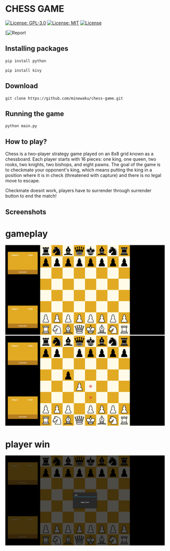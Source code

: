 ﻿# **CHESS GAME**

[![License: GPL-3.0](https://img.shields.io/badge/License-GPL%203.0-blue.svg)](https://www.gnu.org/licenses/gpl-3.0)
[![License: MIT](https://img.shields.io/badge/License-MIT-yellow.svg)](https://opensource.org/licenses/MIT)
[![License](https://img.shields.io/badge/License-Apache%202.0-blue.svg)](https://opensource.org/licenses/Apache-2.0)

[![Report](https://drive.google.com/file/d/1lfLGckbTqaPqVpcOe2VZgd-5OxAZmO1w/view?usp=sharing)
 
## Installing packages
```
pip install python
```

```
pip install kivy
```

## Download
```
git clone https://github.com/minewaku/chess-game.git
```
## Running the game
```
python main.py
```

## How to play?
Chess is a two-player strategy game played on an 8x8 grid known as a chessboard. Each player starts with 16 pieces: one king, one queen, two rooks, two knights, two bishops, and eight pawns. The goal of the game is to checkmate your opponent's king, which means putting the king in a position where it is in check (threatened with capture) and there is no legal move to escape.

Checkmate doesnt work, players have to surrender through surrender button to end the match!

## Screenshots
# gameplay
![alt text](https://github.com/minewaku/chess-game/blob/main/assets/img/screenshot_1.png)
![alt text](https://github.com/minewaku/chess-game/blob/main/assets/img/screenshot_2.png)

# player win
![alt text](https://github.com/minewaku/chess-game/blob/main/assets/img/screenshot_3.png)


